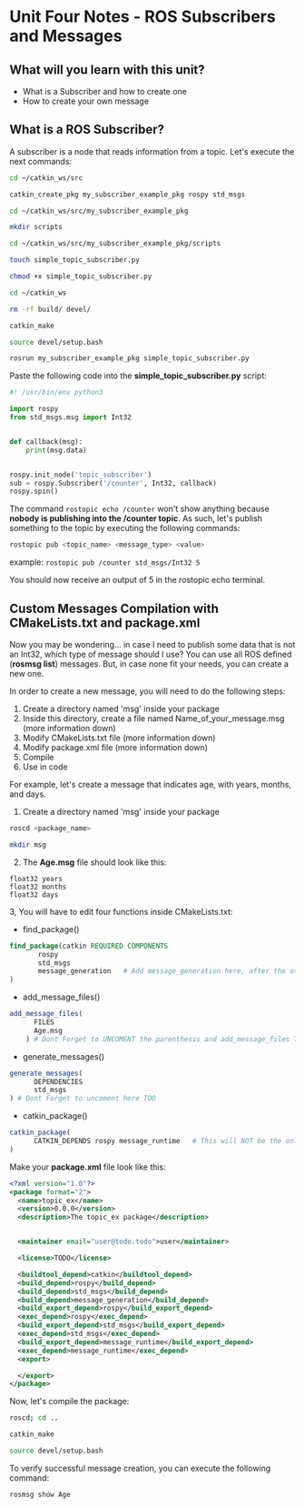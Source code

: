 # Unit Four Notes - ROS Subscribers and Messages

## What will you learn with this unit?

* What is a Subscriber and how to create one
* How to create your own message

## What is a ROS Subscriber?

A subscriber is a node that reads information from a topic. Let's execute the next commands:

```bash
cd ~/catkin_ws/src

catkin_create_pkg my_subscriber_example_pkg rospy std_msgs

cd ~/catkin_ws/src/my_subscriber_example_pkg

mkdir scripts

cd ~/catkin_ws/src/my_subscriber_example_pkg/scripts

touch simple_topic_subscriber.py

chmod +x simple_topic_subscriber.py

cd ~/catkin_ws

rm -rf build/ devel/

catkin_make

source devel/setup.bash

rosrun my_subscriber_example_pkg simple_topic_subscriber.py

```

Paste the following code into the **simple_topic_subscriber.py** script:

```python
#! /usr/bin/env python3

import rospy
from std_msgs.msg import Int32


def callback(msg):
    print(msg.data)


rospy.init_node('topic_subscriber')
sub = rospy.Subscriber('/counter', Int32, callback)
rospy.spin()
```

The command `rostopic echo /counter` won't show anything because **nobody is publishing into the /counter topic**. As such, let's publish something to the topic by executing the following commands:

```bash
rostopic pub <topic_name> <message_type> <value>
```

example: `rostopic pub /counter std_msgs/Int32 5`

You should now receive an output of 5 in the rostopic echo terminal.

## Custom Messages Compilation with CMakeLists.txt and package.xml

Now you may be wondering... in case I need to publish some data that is not an Int32, which type of message should I use? You can use all ROS defined (**rosmsg list**) messages. But, in case none fit your needs, you can create a new one.

In order to create a new message, you will need to do the following steps:

1. Create a directory named 'msg' inside your package
2. Inside this directory, create a file named Name_of_your_message.msg (more information down)
3. Modify CMakeLists.txt file (more information down)
4. Modify package.xml file (more information down)
5. Compile
6. Use in code

For example, let's create a message that indicates age, with years, months, and days.

1. Create a directory named 'msg' inside your package

```bash
roscd <package_name>

mkdir msg
```

2. The **Age.msg** file should look like this:

```
float32 years
float32 months
float32 days
```

3, You will have to edit four functions inside CMakeLists.txt:

* find_package()

```cmake
find_package(catkin REQUIRED COMPONENTS
       rospy
       std_msgs
       message_generation   # Add message_generation here, after the other packages
)
```

* add_message_files()

```cmake
add_message_files(
      FILES
      Age.msg
    ) # Dont Forget to UNCOMENT the parenthesis and add_message_files TOO
```

* generate_messages()

```cmake
generate_messages(
      DEPENDENCIES
      std_msgs
) # Dont Forget to uncoment here TOO
```

* catkin_package()

```cmake
catkin_package(
      CATKIN_DEPENDS rospy message_runtime   # This will NOT be the only thing here
)
```

Make your **package.xml** file look like this:

```xml
<?xml version="1.0"?>
<package format="2">
  <name>topic_ex</name>
  <version>0.0.0</version>
  <description>The topic_ex package</description>


  <maintainer email="user@todo.todo">user</maintainer>

  <license>TODO</license>

  <buildtool_depend>catkin</buildtool_depend>
  <build_depend>rospy</build_depend>
  <build_depend>std_msgs</build_depend>
  <build_depend>message_generation</build_depend>
  <build_export_depend>rospy</build_export_depend>
  <exec_depend>rospy</exec_depend>
  <build_export_depend>std_msgs</build_export_depend>
  <exec_depend>std_msgs</exec_depend>
  <build_export_depend>message_runtime</build_export_depend>
  <exec_depend>message_runtime</exec_depend>
  <export>

  </export>
</package>
```

Now, let's compile the package:

```bash
roscd; cd ..

catkin_make

source devel/setup.bash
```

To verify successful message creation, you can execute the following command:

```bash
rosmsg show Age
```